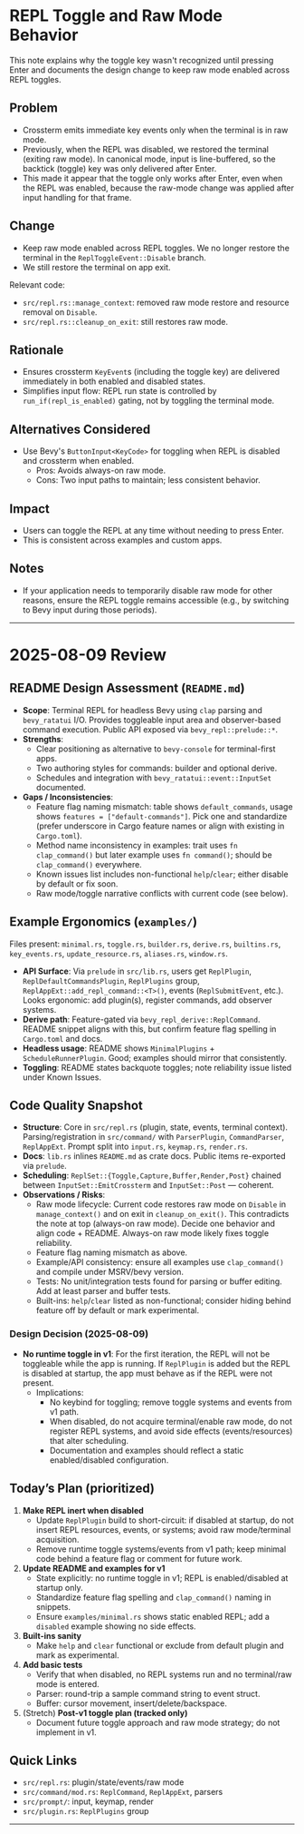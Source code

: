 # REPL Toggle and Raw Mode Behavior

This note explains why the toggle key wasn't recognized until pressing Enter and documents the design change to keep raw mode enabled across REPL toggles.

## Problem

- Crossterm emits immediate key events only when the terminal is in raw mode.
- Previously, when the REPL was disabled, we restored the terminal (exiting raw mode). In canonical mode, input is line-buffered, so the backtick (toggle) key was only delivered after Enter.
- This made it appear that the toggle only works after Enter, even when the REPL was enabled, because the raw-mode change was applied after input handling for that frame.

## Change

- Keep raw mode enabled across REPL toggles. We no longer restore the terminal in the `ReplToggleEvent::Disable` branch.
- We still restore the terminal on app exit.

Relevant code:
- `src/repl.rs::manage_context`: removed raw mode restore and resource removal on `Disable`.
- `src/repl.rs::cleanup_on_exit`: still restores raw mode.

## Rationale

- Ensures crossterm `KeyEvent`s (including the toggle key) are delivered immediately in both enabled and disabled states.
- Simplifies input flow: REPL run state is controlled by `run_if(repl_is_enabled)` gating, not by toggling the terminal mode.

## Alternatives Considered

- Use Bevy's `ButtonInput<KeyCode>` for toggling when REPL is disabled and crossterm when enabled.
  - Pros: Avoids always-on raw mode.
  - Cons: Two input paths to maintain; less consistent behavior.

## Impact

- Users can toggle the REPL at any time without needing to press Enter.
- This is consistent across examples and custom apps.

## Notes

- If your application needs to temporarily disable raw mode for other reasons, ensure the REPL toggle remains accessible (e.g., by switching to Bevy input during those periods).
 
---

# 2025-08-09 Review

## README Design Assessment (`README.md`)

- __Scope__: Terminal REPL for headless Bevy using `clap` parsing and `bevy_ratatui` I/O. Provides toggleable input area and observer-based command execution. Public API exposed via `bevy_repl::prelude::*`.
- __Strengths__:
  - Clear positioning as alternative to `bevy-console` for terminal-first apps.
  - Two authoring styles for commands: builder and optional derive.
  - Schedules and integration with `bevy_ratatui::event::InputSet` documented.
- **Gaps / Inconsistencies**:
  - Feature flag naming mismatch: table shows `default_commands`, usage shows `features = ["default-commands"]`. Pick one and standardize (prefer underscore in Cargo feature names or align with existing in `Cargo.toml`).
  - Method name inconsistency in examples: trait uses `fn clap_command()` but later example uses `fn command()`; should be `clap_command()` everywhere.
  - Known issues list includes non-functional `help`/`clear`; either disable by default or fix soon.
  - Raw mode/toggle narrative conflicts with current code (see below).

## Example Ergonomics (`examples/`)

Files present: `minimal.rs`, `toggle.rs`, `builder.rs`, `derive.rs`, `builtins.rs`, `key_events.rs`, `update_resource.rs`, `aliases.rs`, `window.rs`.

- __API Surface__: Via `prelude` in `src/lib.rs`, users get `ReplPlugin`, `ReplDefaultCommandsPlugin`, `ReplPlugins` group, `ReplAppExt::add_repl_command::<T>()`, events (`ReplSubmitEvent`, etc.). Looks ergonomic: add plugin(s), register commands, add observer systems.
- __Derive path__: Feature-gated via `bevy_repl_derive::ReplCommand`. README snippet aligns with this, but confirm feature flag spelling in `Cargo.toml` and docs.
- __Headless usage__: README shows `MinimalPlugins` + `ScheduleRunnerPlugin`. Good; examples should mirror that consistently.
- __Toggling__: README states backquote toggles; note reliability issue listed under Known Issues.

## Code Quality Snapshot

- __Structure__: Core in `src/repl.rs` (plugin, state, events, terminal context). Parsing/registration in `src/command/` with `ParserPlugin`, `CommandParser`, `ReplAppExt`. Prompt split into `input.rs`, `keymap.rs`, `render.rs`.
- __Docs__: `lib.rs` inlines `README.md` as crate docs. Public items re-exported via `prelude`.
- __Scheduling__: `ReplSet::{Toggle,Capture,Buffer,Render,Post}` chained between `InputSet::EmitCrossterm` and `InputSet::Post` — coherent.
- **Observations / Risks**:
  - Raw mode lifecycle: Current code restores raw mode on `Disable` in `manage_context()` and on exit in `cleanup_on_exit()`. This contradicts the note at top (always-on raw mode). Decide one behavior and align code + README. Always-on raw mode likely fixes toggle reliability.
  - Feature flag naming mismatch as above.
  - Example/API consistency: ensure all examples use `clap_command()` and compile under MSRV/bevy version.
  - Tests: No unit/integration tests found for parsing or buffer editing. Add at least parser and buffer tests.
  - Built-ins: `help`/`clear` listed as non-functional; consider hiding behind feature off by default or mark experimental.

### Design Decision (2025-08-09)

- __No runtime toggle in v1__: For the first iteration, the REPL will not be toggleable while the app is running. If `ReplPlugin` is added but the REPL is disabled at startup, the app must behave as if the REPL were not present.
  - Implications:
    - No keybind for toggling; remove toggle systems and events from v1 path.
    - When disabled, do not acquire terminal/enable raw mode, do not register REPL systems, and avoid side effects (events/resources) that alter scheduling.
    - Documentation and examples should reflect a static enabled/disabled configuration.

## Today’s Plan (prioritized)

1. __Make REPL inert when disabled__
   - Update `ReplPlugin` build to short-circuit: if disabled at startup, do not insert REPL resources, events, or systems; avoid raw mode/terminal acquisition.
   - Remove runtime toggle systems/events from v1 path; keep minimal code behind a feature flag or comment for future work.
2. **Update README and examples for v1**
   - State explicitly: no runtime toggle in v1; REPL is enabled/disabled at startup only.
   - Standardize feature flag spelling and `clap_command()` naming in snippets.
   - Ensure `examples/minimal.rs` shows static enabled REPL; add a `disabled` example showing no side effects.
3. **Built-ins sanity**
   - Make `help` and `clear` functional or exclude from default plugin and mark as experimental.
4. **Add basic tests**
   - Verify that when disabled, no REPL systems run and no terminal/raw mode is entered.
   - Parser: round-trip a sample command string to event struct.
   - Buffer: cursor movement, insert/delete/backspace.
5. (Stretch) **Post-v1 toggle plan (tracked only)**
   - Document future toggle approach and raw mode strategy; do not implement in v1.

## Quick Links

- `src/repl.rs`: plugin/state/events/raw mode
- `src/command/mod.rs`: `ReplCommand`, `ReplAppExt`, parsers
- `src/prompt/`: input, keymap, render
- `src/plugin.rs`: `ReplPlugins` group

---


